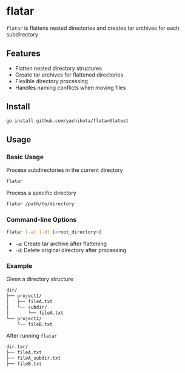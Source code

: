 # flatar

`flatar` is flattens nested directories and creates tar archives for each subdirectory

## Features

- Flatten nested directory structures
- Create tar archives for flattened directories
- Flexible directory processing
- Handles naming conflicts when moving files

## Install

```bash
go install github.com/yashikota/flatar@latest
```

## Usage

### Basic Usage

Process subdirectories in the current directory

```bash
flatar
```

Process a specific directory

```bash
flatar /path/to/directory
```

### Command-line Options

```bash
flatar [-a] [-d] [<root_directory>]
```

- `-a`: Create tar archive after flattening
- `-d`: Delete original directory after processing

### Example

Given a directory structure

```txt
dir/
├── project1/
│   ├── fileA.txt
│   └── subdir/
│       └── fileA.txt
└── project2/
    └── fileB.txt
```

After running `flatar`

```txt
dir.tar/
├── fileA.txt
├── fileA_subdir.txt
├── fileB.txt
```
